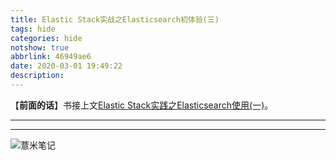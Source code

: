 ```yaml
---
title: Elastic Stack实战之Elasticsearch初体验(三)
tags: hide
categories: hide
notshow: true
abbrlink: 46949ae6
date: 2020-03-01 19:49:22
description:
---
```


【**前面的话**】书接上文[Elastic Stack实践之Elasticsearch使用(一)](https://eelve.com/posts/975621af.html)。

---

---

![薏米笔记](https://image.eelve.com/eblog/eblog-b269767ff45b4e01a1c380e38898c1c0.png)
